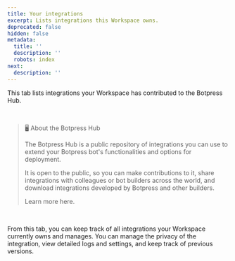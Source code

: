 ```yaml
---
title: Your integrations
excerpt: Lists integrations this Workspace owns.
deprecated: false
hidden: false
metadata:
  title: ''
  description: ''
  robots: index
next:
  description: ''
---
```

This tab lists integrations your Workspace has contributed to the Botpress Hub.

<br />

> 🖥️ About the Botpress Hub
> 
> The Botpress Hub is a public repository of integrations you can use to extend your Botpress bot's functionalities and options for deployment.
> 
> It is open to the public, so you can make contributions to it, share integrations with colleagues or bot builders across the world, and download integrations developed by Botpress and other builders.
> 
> Learn more here.

<br />

From this tab, you can keep track of all integrations your Workspace currently owns and manages. You can manage the privacy of the integration, view detailed logs and settings, and keep track of previous versions.